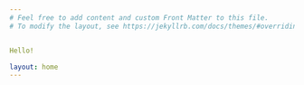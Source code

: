 ```yaml
---
# Feel free to add content and custom Front Matter to this file.
# To modify the layout, see https://jekyllrb.com/docs/themes/#overriding-theme-defaults


Hello!

layout: home
---
```

